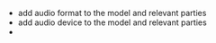 - add audio format to the model and relevant parties
- add audio device to the model and relevant parties
- 
